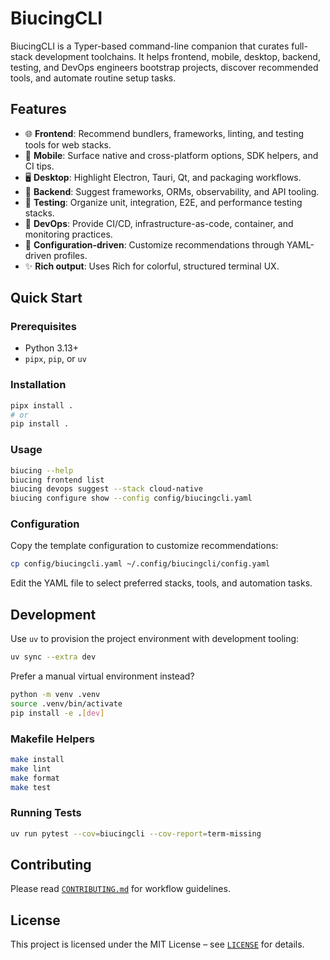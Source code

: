 # BiucingCLI

BiucingCLI is a Typer-based command-line companion that curates full-stack development toolchains. It helps frontend, mobile, desktop, backend, testing, and DevOps engineers bootstrap projects, discover recommended tools, and automate routine setup tasks.

## Features

- 🌐 **Frontend**: Recommend bundlers, frameworks, linting, and testing tools for web stacks.
- 📱 **Mobile**: Surface native and cross-platform options, SDK helpers, and CI tips.
- 🖥️ **Desktop**: Highlight Electron, Tauri, Qt, and packaging workflows.
- 🔧 **Backend**: Suggest frameworks, ORMs, observability, and API tooling.
- 🧪 **Testing**: Organize unit, integration, E2E, and performance testing stacks.
- 🚀 **DevOps**: Provide CI/CD, infrastructure-as-code, container, and monitoring practices.
- 🔧 **Configuration-driven**: Customize recommendations through YAML-driven profiles.
- ✨ **Rich output**: Uses Rich for colorful, structured terminal UX.

## Quick Start

### Prerequisites

- Python 3.13+
- `pipx`, `pip`, or `uv`

### Installation

```bash
pipx install .
# or
pip install .
```

### Usage

```bash
biucing --help
biucing frontend list
biucing devops suggest --stack cloud-native
biucing configure show --config config/biucingcli.yaml
```

### Configuration

Copy the template configuration to customize recommendations:

```bash
cp config/biucingcli.yaml ~/.config/biucingcli/config.yaml
```

Edit the YAML file to select preferred stacks, tools, and automation tasks.

## Development

Use `uv` to provision the project environment with development tooling:

```bash
uv sync --extra dev
```

Prefer a manual virtual environment instead?

```bash
python -m venv .venv
source .venv/bin/activate
pip install -e .[dev]
```

### Makefile Helpers

```bash
make install
make lint
make format
make test
```

### Running Tests

```bash
uv run pytest --cov=biucingcli --cov-report=term-missing
```

## Contributing

Please read [`CONTRIBUTING.md`](CONTRIBUTING.md) for workflow guidelines.

## License

This project is licensed under the MIT License – see [`LICENSE`](LICENSE) for details.
